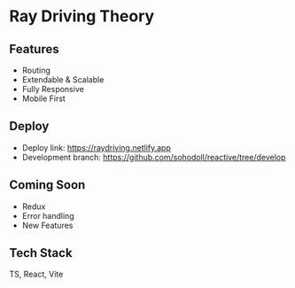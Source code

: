 # Ray Driving Theory

## Features

- Routing
- Extendable & Scalable
- Fully Responsive
- Mobile First

## Deploy

- Deploy link: https://raydriving.netlify.app
- Development branch: https://github.com/sohodoll/reactive/tree/develop

## Coming Soon

- Redux
- Error handling
- New Features

## Tech Stack

TS, React, Vite
